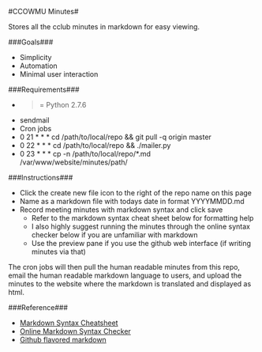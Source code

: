 #CCOWMU Minutes#

Stores all the cclub minutes in markdown for easy viewing.

###Goals###
* Simplicity
* Automation
* Minimal user interaction

###Requirements###
* >= Python 2.7.6
* sendmail
* Cron jobs
 * 0 21 \* \* \* cd /path/to/local/repo && git pull -q origin master
 * 0 22 \* \* \* cd /path/to/local/repo && ./mailer.py
 * 0 23 \* \* \* cp -n /path/to/local/repo/*.md /var/www/website/minutes/path/

###Instructions###
* Click the create new file icon to the right of the repo name on this page
* Name as a markdown file with todays date in format YYYYMMDD.md
* Record meeting minutes with markdown syntax and click save
  * Refer to the markdown syntax cheat sheet below for formatting help
  * I also highly suggest running the minutes through the online syntax checker below if you are unfamiliar with markdown
  * Use the preview pane if you use the github web interface (if writing minutes via that)

The cron jobs will then pull the human readable minutes from this repo, email the human readable markdown language to users, and upload the minutes to the website where the markdown is translated and displayed as html.

###Reference###
* [Markdown Syntax Cheatsheet](http://scottboms.com/downloads/documentation/markdown_cheatsheet.pdf)
* [Online Markdown Syntax Checker](http://www.markdownviewer.com/)
* [Github flavored markdown](https://help.github.com/articles/github-flavored-markdown)
